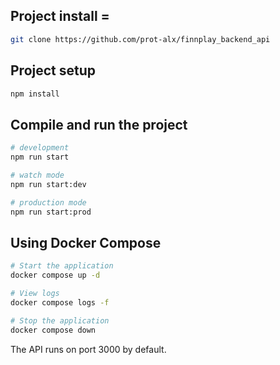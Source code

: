 ## Project install =
```bash
git clone https://github.com/prot-alx/finnplay_backend_api
```

## Project setup

```bash
npm install
```

## Compile and run the project

```bash
# development
npm run start

# watch mode
npm run start:dev

# production mode
npm run start:prod
```

## Using Docker Compose

```bash
# Start the application
docker compose up -d

# View logs
docker compose logs -f

# Stop the application
docker compose down
```

The API runs on port 3000 by default.